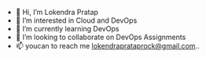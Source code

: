 - 👋 Hi, I’m Lokendra Pratap
- 👀 I’m interested in Cloud and DevOps
- 🌱 I’m currently learning DevOps
- 💞️ I’m looking to collaborate on DevOps Assignments
- 📫 youcan to reach me lokendraprataprock@gmail.com..

<!---
LokendraDevOps/LokendraDevOps is a ✨ special ✨ repository because its `README.md` (this file) appears on your GitHub profile.
You can click the Preview link to take a look at your changes.
--->
